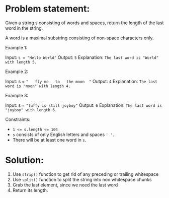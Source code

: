 # Problem statement:

Given a string s consisting of words and spaces, return the length of the last word in the string.

A word is a maximal substring consisting of non-space characters only.

 

Example 1:

Input: `s = "Hello World"`
Output: `5`
Explanation: `The last word is "World" with length 5.`

Example 2:

Input: s = `"   fly me   to   the moon  "`
Output: `4`
Explanation: `The last word is "moon" with length 4.`

Example 3:

Input: s = `"luffy is still joyboy"`
Output: `6`
Explanation: `The last word is "joyboy" with length 6.`

 

Constraints:

- `1 <= s.length <= 104`
- `s` consists of only English letters and spaces `' '`.
- There will be at least one word in `s`.

# Solution:

1. Use `strip()` function to get rid of any preceding or trailing whitespace
2. Use `split()` function to split the string into non whitespace chunks
3. Grab the last element, since we need the last word
4. Return its length.
